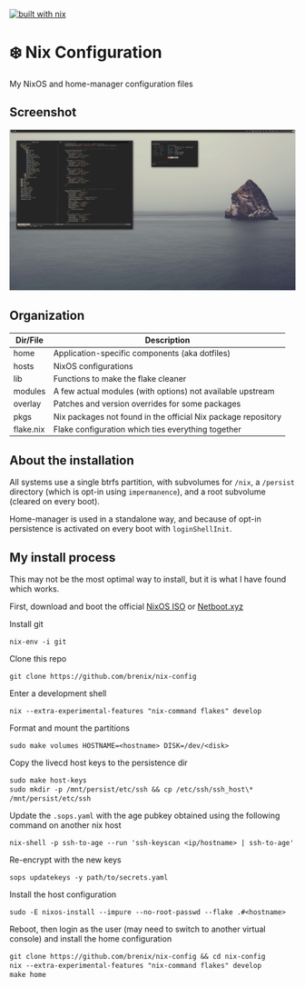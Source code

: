 [![built with nix](https://builtwithnix.org/badge.svg)](https://builtwithnix.org)

# ❄️ Nix Configuration

My NixOS and home-manager configuration files

## Screenshot

![Screenshot](screenshot.png)

## Organization

| Dir/File  | Description                                                   |
| --------- | ------------------------------------------------------------- |
| home      | Application-specific components (aka dotfiles)                |
| hosts     | NixOS configurations                                          |
| lib       | Functions to make the flake cleaner                           |
| modules   | A few actual modules (with options) not available upstream    |
| overlay   | Patches and version overrides for some packages               |
| pkgs      | Nix packages not found in the official Nix package repository |
| flake.nix | Flake configuration which ties everything together            |

## About the installation

All systems use a single btrfs partition, with subvolumes for `/nix`, a
`/persist` directory (which is opt-in using `impermanence`), and a
root subvolume (cleared on every boot).

Home-manager is used in a standalone way, and because of opt-in persistence is
activated on every boot with `loginShellInit`.

## My install process

This may not be the most optimal way to install, but it is what I have found which works.

First, download and boot the official [NixOS ISO](https://nixos.org/download.html#nixos-iso) or [Netboot.xyz](https://netboot.xyz/downloads/)

Install git

    nix-env -i git

Clone this repo

    git clone https://github.com/brenix/nix-config

Enter a development shell

    nix --extra-experimental-features "nix-command flakes" develop

Format and mount the partitions

    sudo make volumes HOSTNAME=<hostname> DISK=/dev/<disk>

Copy the livecd host keys to the persistence dir

    sudo make host-keys
    sudo mkdir -p /mnt/persist/etc/ssh && cp /etc/ssh/ssh_host\* /mnt/persist/etc/ssh

Update the `.sops.yaml` with the age pubkey obtained using the following command on another nix host

    nix-shell -p ssh-to-age --run 'ssh-keyscan <ip/hostname> | ssh-to-age'

Re-encrypt with the new keys

    sops updatekeys -y path/to/secrets.yaml

Install the host configuration

    sudo -E nixos-install --impure --no-root-passwd --flake .#<hostname>

Reboot, then login as the user (may need to switch to another virtual console) and install the home configuration

    git clone https://github.com/brenix/nix-config && cd nix-config
    nix --extra-experimental-features "nix-command flakes" develop
    make home
